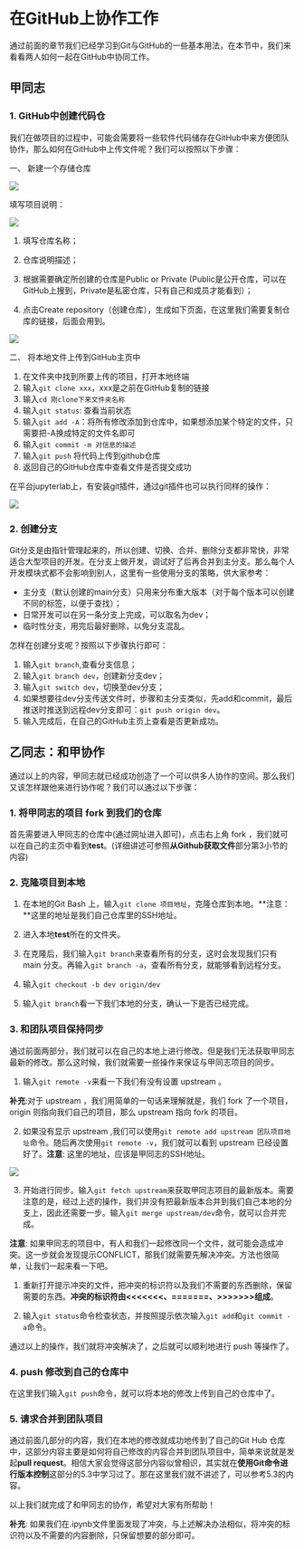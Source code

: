 # 在GitHub上协作工作

通过前面的章节我们已经学习到Git与GitHub的一些基本用法，在本节中，我们来看看两人如何一起在GitHub中协同工作。

## 甲同志

### 1. GitHub中创建代码仓

我们在做项目的过程中，可能会需要将一些软件代码储存在GitHub中来方便团队协作，那么如何在GitHub中上传文件呢？我们可以按照以下步骤：

一、 新建一个存储仓库

![](../img/create_repo.jpg)

填写项目说明：

![](../img/new_repo_setting.jpg)

1. 填写仓库名称；

2. 仓库说明描述；

3. 根据需要确定所创建的仓库是Public or Private (Public是公开仓库，可以在GitHub上搜到，Private是私密仓库，只有自己和成员才能看到）；

4. 点击Create repository（创建仓库），生成如下页面，在这里我们需要复制仓库的链接，后面会用到。

![](../img/copy_ssh_path.jpg)

二、 将本地文件上传到GitHub主页中

1. 在文件夹中找到所要上传的项目，打开本地终端
2. 输入`git clone xxx`，xxx是之前在GitHub复制的链接
3. 输入`cd 刚clone下来文件夹名称`
4. 输入`git status`: 查看当前状态
5. 输入`git add -A`：将所有修改添加到仓库中，如果想添加某个特定的文件，只需要把-A换成特定的文件名即可
7. 输入`git commit -m 对信息的描述`
8. 输入`git push` 将代码上传到github仓库
9. 返回自己的GitHub仓库中查看文件是否提交成功

在平台jupyterlab上，有安装git插件，通过git插件也可以执行同样的操作：

![](../img/jupyterhub_use_git_plugin.png)

### 2. 创建分支

Git分支是由指针管理起来的，所以创建、切换、合并、删除分支都非常快，非常适合大型项目的开发。在分支上做开发，调试好了后再合并到主分支。那么每个人开发模块式都不会影响到别人，这里有一些使用分支的策略，供大家参考：

- 主分支（默认创建的main分支）只用来分布重大版本（对于每个版本可以创建不同的标签，以便于查找）；
- 日常开发可以在另一条分支上完成，可以取名为dev；
- 临时性分支，用完后最好删除，以免分支混乱。

怎样在创建分支呢？按照以下步骤执行即可：

1. 输入`git branch`,查看分支信息；
2. 输入`git branch dev`，创建新分支dev；
3. 输入`git switch dev`，切换至dev分支；
4. 如果想要往dev分支传送文件时，步骤和主分支类似，先add和commit，最后推送时推送到远程dev分支即可：`git push origin dev`。
5. 输入完成后，在自己的GitHub主页上查看是否更新成功。

## 乙同志：和甲协作

通过以上的内容，甲同志就已经成功创造了一个可以供多人协作的空间。那么我们又该怎样跟他来进行协作呢？我们可以通过以下步骤：

### 1. 将甲同志的项目 fork 到我们的仓库

首先需要进入甲同志的仓库中(通过网址进入即可)，点击右上角 fork ，我们就可以在自己的主页中看到**test**。(详细讲述可参照**从Github获取文件**部分第3小节的内容)

### 2. 克隆项目到本地

1. 在本地的Git Bash 上，输入`git clone 项目地址`，克隆仓库到本地。**注意：**这里的地址是我们自己仓库里的SSH地址。

2. 进入本地**test**所在的文件夹。

3. 在克隆后，我们输入`git branch`来查看所有的分支，这时会发现我们只有 main 分支。再输入`git branch -a`，查看所有分支，就能够看到远程分支。

4. 输入`git checkout -b dev origin/dev`

5. 输入`git branch`看一下我们本地的分支，确认一下是否已经完成。

### 3. 和团队项目保持同步

通过前面两部分，我们就可以在自己的本地上进行修改。但是我们无法获取甲同志最新的修改。那么这时候，我们就需要一些操作来保证与甲同志项目的同步。

1. 输入`git remote -v`来看一下我们有没有设置 upstream 。

**补充**:对于 upstream ，我们用简单的一句话来理解就是，我们 fork 了一个项目，origin 则指向我们自己的项目，那么 upstream 指向 fork 的项目。

2. 如果没有显示 upstream ,我们可以使用`git remote add upstream 团队项目地址`命令。随后再次使用`git remote -v`，我们就可以看到 upstream 已经设置好了。**注意**: 这里的地址，应该是甲同志的SSH地址。

![](../img/upstream1.png)

3. 开始进行同步。输入`git fetch upstream`来获取甲同志项目的最新版本。需要注意的是，经过上述的操作，我们并没有把最新版本合并到我们自己本地的分支上，因此还需要一步。输入`git merge upstream/dev`命令，就可以合并完成。

**注意**: 如果甲同志的项目中，有人和我们一起修改同一个文件，就可能会造成冲突。这一步就会发现提示CONFLICT，那我们就需要先解决冲突。方法也很简单，让我们一起来看一下吧。

1. 重新打开提示冲突的文件，把冲突的标识符以及我们不需要的东西删除，保留需要的东西。**冲突的标识符由<<<<<<<、=======、>>>>>>>组成**。

2. 输入`git status`命令检查状态，并按照提示依次输入`git add`和`git commit -a`命令。

通过以上的操作，我们就将冲突解决了，之后就可以顺利地进行 push 等操作了。

### 4. push 修改到自己的仓库中

在这里我们输入`git push`命令，就可以将本地的修改上传到自己的仓库中了。

### 5. 请求合并到团队项目

通过前面几部分的内容，我们在本地的修改就成功地传到了自己的Git Hub 仓库中，这部分内容主要是如何将自己修改的内容合并到团队项目中，简单来说就是发起**pull request**。相信大家会觉得这部分内容似曾相识，其实就在**使用Git命令进行版本控制**这部分的5.3中学习过了。那在这里我们就不讲述了，可以参考5.3的内容。

以上我们就完成了和甲同志的协作，希望对大家有所帮助！

**补充**: 如果我们在.ipynb文件里面发现了冲突，与上述解决办法相似，将冲突的标识符以及不需要的内容删除，只保留想要的部分即可。